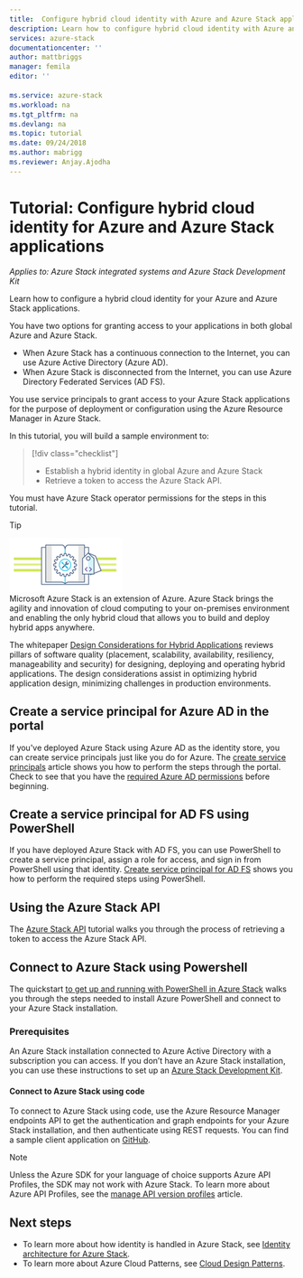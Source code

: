 ```yaml
---
title:  Configure hybrid cloud identity with Azure and Azure Stack applications | Microsoft Docs
description: Learn how to configure hybrid cloud identity with Azure and Azure Stack applications.
services: azure-stack
documentationcenter: ''
author: mattbriggs
manager: femila
editor: ''

ms.service: azure-stack
ms.workload: na
ms.tgt_pltfrm: na
ms.devlang: na
ms.topic: tutorial
ms.date: 09/24/2018
ms.author: mabrigg
ms.reviewer: Anjay.Ajodha
---
```


# Tutorial: Configure hybrid cloud identity for Azure and Azure Stack applications

*Applies to: Azure Stack integrated systems and Azure Stack Development Kit*

Learn how to configure a hybrid cloud identity for your Azure and Azure Stack applications.

You have two options for granting access to your applications in both global Azure and Azure Stack.

 * When Azure Stack has a continuous connection to the Internet, you can use Azure Active Directory (Azure AD).
 * When Azure Stack is disconnected from the Internet, you can use Azure Directory Federated Services (AD FS).

You use service principals to grant access to your Azure Stack applications for the purpose of deployment or configuration using the Azure Resource Manager in Azure Stack.

In this tutorial, you will build a sample environment to:

> [!div class="checklist"]
> - Establish a hybrid identity in global Azure and Azure Stack
> - Retrieve a token to access the Azure Stack API.

You must have Azure Stack operator permissions for the steps in this tutorial.

> [!Tip]  
> ![hybrid-pillars.png](./media/azure-stack-solution-cloud-burst/hybrid-pillars.png)  
> Microsoft Azure Stack is an extension of Azure. Azure Stack brings the agility and innovation of cloud computing to your on-premises environment and enabling the only hybrid cloud that allows you to build and deploy hybrid apps anywhere.  
> 
> The whitepaper [Design Considerations for Hybrid Applications](https://aka.ms/hybrid-cloud-applications-pillars) reviews pillars of software quality (placement, scalability, availability, resiliency, manageability and security) for designing, deploying and operating hybrid applications. The design considerations assist in optimizing hybrid application design, minimizing challenges in production environments.


## Create a service principal for Azure AD in the portal

If you've deployed Azure Stack using Azure AD as the identity store, you can create service principals just like you do for Azure. The [create service principals](https://docs.microsoft.com/azure/azure-stack/user/azure-stack-create-service-principals#create-service-principal-for-azure-ad) article shows you how to perform the steps through the portal. Check to see that you
have the [required Azure AD permissions](https://docs.microsoft.com/azure/azure-resource-manager/resource-group-create-service-principal-portal#required-permissions) before beginning.

## Create a service principal for AD FS using PowerShell

If you have deployed Azure Stack with AD FS, you can use PowerShell to create a service principal, assign a role for access, and sign in from PowerShell using that identity. [Create service principal for AD FS](https://docs.microsoft.com/azure/azure-stack/user/azure-stack-create-service-principals#create-service-principal-for-ad-fs) shows you how to perform the required steps using PowerShell.

## Using the Azure Stack API

The [Azure Stack API](https://docs.microsoft.com/azure/azure-stack/user/azure-stack-rest-api-use) tutorial walks you through the process of retrieving a token to access the Azure Stack API.

## Connect to Azure Stack using Powershell

The quickstart [to get up and running with PowerShell in Azure Stack](https://docs.microsoft.com/azure/azure-stack/azure-stack-powershell-configure-quickstart)
walks you through the steps needed to install Azure PowerShell and connect to your Azure Stack installation.

### Prerequisites

An Azure Stack installation connected to Azure Active Directory with a subscription you can access. If you don’t have an Azure Stack installation, you can use these instructions to set up an [Azure Stack Development Kit](https://docs.microsoft.com/azure/azure-stack/asdk/asdk-deploy).

#### Connect to Azure Stack using code

To connect to Azure Stack using code, use the Azure Resource Manager endpoints API to get the authentication and graph endpoints for your Azure Stack installation, and then authenticate using REST requests. You can find a sample client application on
[GitHub](https://github.com/shriramnat/HybridARMApplication).

>[!Note]
>Unless the Azure SDK for your language of choice supports Azure API Profiles, the SDK may not work with Azure Stack. To learn more about Azure API Profiles, see the [manage API version profiles](https://docs.microsoft.com/da-dk/azure/azure-stack/user/azure-stack-version-profiles) article.

## Next steps

 - To learn more about how identity is handled in Azure Stack, see [Identity architecture for Azure Stack](https://docs.microsoft.com/azure/azure-stack/azure-stack-identity-architecture).
 - To learn more about Azure Cloud Patterns, see [Cloud Design Patterns](https://docs.microsoft.com/azure/architecture/patterns).

